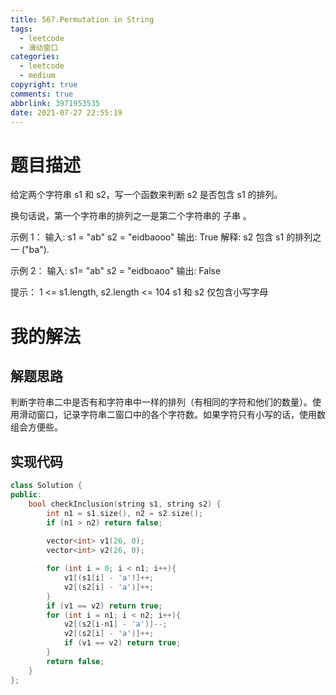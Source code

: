 ```yaml
---
title: 567.Permutation in String
tags:
  - leetcode
  - 滑动窗口
categories:
  - leetcode
  - medium
copyright: true
comments: true
abbrlink: 3971953535
date: 2021-07-27 22:55:19
---
```

# 题目描述
给定两个字符串 s1 和 s2，写一个函数来判断 s2 是否包含 s1 的排列。

换句话说，第一个字符串的排列之一是第二个字符串的 子串 。 

示例 1：
输入: s1 = "ab" s2 = "eidbaooo"
输出: True
解释: s2 包含 s1 的排列之一 ("ba").

示例 2：
输入: s1= "ab" s2 = "eidboaoo"
输出: False
 

提示：
1 <= s1.length, s2.length <= 104
s1 和 s2 仅包含小写字母

# 我的解法
## 解题思路
判断字符串二中是否有和字符串中一样的排列（有相同的字符和他们的数量）。使用滑动窗口，记录字符串二窗口中的各个字符数。如果字符只有小写的话，使用数组会方便些。
## 实现代码
```C++
class Solution {
public:
    bool checkInclusion(string s1, string s2) {
        int n1 = s1.size(), n2 = s2.size();
        if (n1 > n2) return false;
        
        vector<int> v1(26, 0);
        vector<int> v2(26, 0);

        for (int i = 0; i < n1; i++){
            v1[(s1[i] - 'a')]++;
            v2[(s2[i] - 'a')]++;
        }
        if (v1 == v2) return true;
        for (int i = n1; i < n2; i++){
            v2[(s2[i-n1] - 'a')]--;
            v2[(s2[i] - 'a')]++;
            if (v1 == v2) return true;
        }
        return false;
    }
};
```
